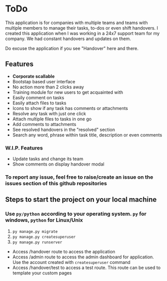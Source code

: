 # ToDo

This application is for companies with multiple teams and teams with multiple members to manage their tasks, to-dos or even shift handovers. I created this application when I was working in a 24x7 support team for my company. We had constant handovers and updates on them.

Do excuse the application if you see "Handover" here and there.

## Features

+ **Corporate scallable**
+ Bootstap based user interface
+ No action more than 2 clicks away
+ Training module for new users to get acquainted with
+ Easily comment on tasks
+ Easily attach files to tasks
+ Icons to show if any task has comments or attachments
+ Resolve any task with just one click
+ Attach multiple files to tasks in one go
+ Add comments to attachments
+ See resolved handovers in the "resolved" section
+ Search any word, phrase within task title, description or even comments

### W.I.P. Features

+ Update tasks and change its team
+ Show comments on display handover modal

### To report any issue, feel free to raise/create an issue on the issues section of this github repositories

## Steps to start the project on your local machine

### Use `py/python` according to your operating system. `py` for windows, `python` for Linux/Unix

1. `py manage.py migrate`
1. `py manage.py createsuperuser`
1. `py manage.py runserver`

+ Access /handover route to access the application
+ Access /admin route to access the admin dashboard for application. Use the account created with `createsuperuser` command
+ Access /handover/test to access a test route. This route can be used to template your custom pages
